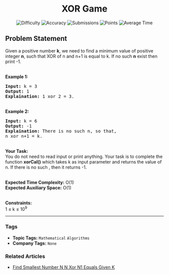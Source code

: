 <h1 align="center">XOR Game</h1>

<p align="center">
  <img alt="Difficulty" title="Difficulty" src="https://custom-icon-badges.demolab.com/badge/Difficulty: Medium-1F222E?style=for-the-badge&logoColor=white&logo=fire"/>
  <img alt="Accuracy" title="Accuracy" src="https://custom-icon-badges.demolab.com/badge/Accuracy: 49.12%25-1F222E?style=for-the-badge&logoColor=white&logo=target"/>
  <img alt="Submissions" title="Submissions" src="https://custom-icon-badges.demolab.com/badge/Submissions: 9K+-1F222E?style=for-the-badge&logoColor=white&logo=repo"/>
  <img alt="Points" title="Points" src="https://custom-icon-badges.demolab.com/badge/Points: 4-1F222E?style=for-the-badge&logoColor=white&logo=award"/>
  <img alt="Average Time" title="Average Time" src="https://custom-icon-badges.demolab.com/badge/Average%20Time: N/A-1F222E?style=for-the-badge&logoColor=white&logo=clock"/>
</p>

## Problem Statement

Given a positive number <b>k</b>, we need to find a minimum value of positive integer <b>n</b>, such that XOR of n and n+1 is equal to k. If no such <b>n</b> exist then print -1.

<br><b>Example 1:</b>

<pre><b>Input:</b> k = 3
<b>Output:</b> 1
<b>Explaination:</b> 1 xor 2 = 3.</pre>

<br><b>Example 2:</b>

<pre><b>Input:</b> k = 6
<b>Output:</b> -1
<b>Explaination:</b> There is no such n, so that, 
n xor n+1 = k.</pre>

<br><b>Your Task:</b><br>You do not need to read input or print anything. Your task is to complete the function <b>xorCal()</b> which takes k as input parameter and returns the value of n. If there is no such , then it returns -1.

<br><b>Expected Time Complexity:</b> O(1)<br><b>Expected Auxiliary Space:</b> O(1)

<br><b>Constraints:</b><br>1 ≤ k ≤ 10<sup>9</sup>


<hr>

### Tags
- **Topic Tags:** `Mathematical` `Algorithms`
- **Company Tags:** `None`

### Related Articles
- [Find Smallest Number N N Xor N1 Equals Given K](https://www.geeksforgeeks.org/find-smallest-number-n-n-xor-n1-equals-given-k/)

